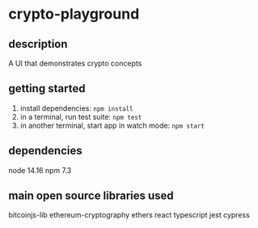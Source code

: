 # crypto-playground

## description

A UI that demonstrates crypto concepts

## getting started

1. install dependencies:
   `npm install`
2. in a terminal, run test suite:
   `npm test`
3. in another terminal, start app in watch mode:
   `npm start`

## dependencies

node 14.16
npm 7.3

## main open source libraries used

bitcoinjs-lib
ethereum-cryptography
ethers
react
typescript
jest
cypress
